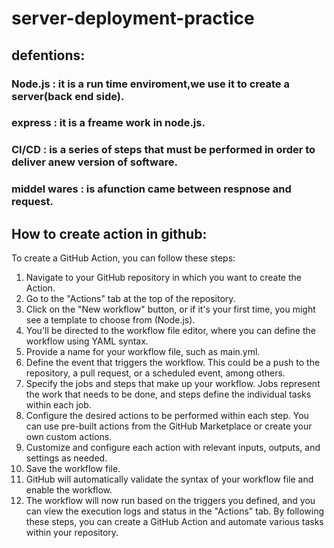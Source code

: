# server-deployment-practice

## defentions:
### Node.js : it is a run time enviroment,we use it to create a server(back end side).
### express : it is a freame work in node.js.
### CI/CD : is a series of steps that must be performed in order to deliver anew version of software.
### middel wares : is afunction came between respnose and request.

## How to create action in github:
To create a GitHub Action, you can follow these steps:
1. Navigate to your GitHub repository in which you want to create the Action.
2. Go to the "Actions" tab at the top of the repository.
3. Click on the "New workflow" button, or if it's your first time, you might see a template to choose from (Node.js).
4. You'll be directed to the workflow file editor, where you can define the workflow using YAML syntax.
5. Provide a name for your workflow file, such as main.yml.
6. Define the event that triggers the workflow. This could be a push to the repository, a pull request, or a scheduled event, among others.
7. Specify the jobs and steps that make up your workflow. Jobs represent the work that needs to be done, and steps define the individual tasks within each job.
8. Configure the desired actions to be performed within each step. You can use pre-built actions from the GitHub Marketplace or create your own custom actions.
9. Customize and configure each action with relevant inputs, outputs, and settings as needed.
10. Save the workflow file.
11. GitHub will automatically validate the syntax of your workflow file and enable the workflow.
12. The workflow will now run based on the triggers you defined, and you can view the execution logs and status in the "Actions" tab.
By following these steps, you can create a GitHub Action and automate various tasks within your repository.

